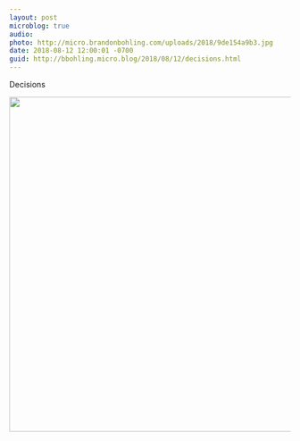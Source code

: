 ```yaml
---
layout: post
microblog: true
audio: 
photo: http://micro.brandonbohling.com/uploads/2018/9de154a9b3.jpg
date: 2018-08-12 12:00:01 -0700
guid: http://bbohling.micro.blog/2018/08/12/decisions.html
---
```

Decisions

<img src="http://micro.brandonbohling.com/uploads/2018/9de154a9b3.jpg" width="600" height="600" />
